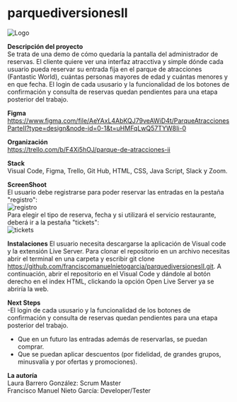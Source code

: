 # parquediversionesII

![Logo](https://github.com/franciscomanuelnietogarcia/parquediversionesII/assets/132559559/1c27d00c-6402-4304-b384-4b6e783529a5)

**Descripción del proyecto**
<br>
Se trata de una demo de cómo quedaría la pantalla del administrador de reservas. El cliente quiere ver una interfaz atracctiva y simple dónde cada usuario pueda reservar su entrada fija en el parque de atracciones (Fantastic World), cuántas personas mayores de edad y cuántas menores y en que fecha. 
El login de cada ususario y la funcionalidad de los botones de confirmación y consulta de reservas quedan pendientes para una etapa posterior del trabajo.

**Figma**
<br>
https://www.figma.com/file/AeYAxL4AbKQJ79veAWiD4t/ParqueAtraccionesParteII?type=design&node-id=0-1&t=uHMFqLwQ57TYW8Ii-0

**Organización**
<br>
https://trello.com/b/F4Xi5hOJ/parque-de-atracciones-ii 

**Stack**
<br>
Visual Code, Figma, Trello, Git Hub, HTML, CSS, Java Script, Slack y Zoom.

**ScreenShoot**
<br>
El usuario debe registrarse para poder reservar las entradas en la pestaña "registro":
<br>
![registro](https://github.com/franciscomanuelnietogarcia/parquediversionesII/assets/132559559/a094181b-63bb-4085-9618-5093777396f6)
<br>
Para elegir el tipo de reserva, fecha y si utilizará el servicio restaurante, deberá ir a la pestaña "tickets":
<br>
![tickets](https://github.com/franciscomanuelnietogarcia/parquediversionesII/assets/132559559/e56cdb4e-c9d4-41a2-b422-b03ef0efd4ae)

**Instalaciones**
El usuario necesita descargarse la aplicación de Visual code y la extensión Live Server. Para clonar el repositorio en un archivo necesitas abrir el terminal en una carpeta y escribir git clone https://github.com/franciscomanuelnietogarcia/parquediversionesII.git. A continuación, abrir el repositorio en el Visual Code y dándole al botón derecho en el index HTML, clickando la opción Open Live Server ya se abriría la web. 

**Next Steps**
<br>
-El login de cada ususario y la funcionalidad de los botones de confirmación y consulta de reservas quedan pendientes para una etapa posterior del trabajo.
- Que en un futuro las entradas además de reservarlas, se puedan comprar.
- Que se puedan aplicar descuentos (por fidelidad, de grandes grupos, minusvalía y por ofertas y promociones).

**La autoría**
<br>
Laura Barrero González: Scrum Master
<br>
Francisco Manuel Nieto García: Developer/Tester

